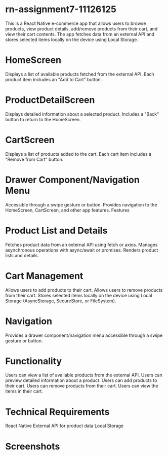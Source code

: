 # rn-assignment7-11126125

This is a React Native e-commerce app that allows users to browse products, view product details, add/remove products from their cart, and view their cart contents. The app fetches data from an external API and stores selected items locally on the device using Local Storage.

# HomeScreen
Displays a list of available products fetched from the external API.
Each product item includes an "Add to Cart" button.

# ProductDetailScreen
Displays detailed information about a selected product.
Includes a "Back" button to return to the HomeScreen.

# CartScreen
Displays a list of products added to the cart.
Each cart item includes a "Remove from Cart" button.

# Drawer Component/Navigation Menu
Accessible through a swipe gesture or button.
Provides navigation to the HomeScreen, CartScreen, and other app features.
Features

# Product List and Details
Fetches product data from an external API using fetch or axios.
Manages asynchronous operations with async/await or promises.
Renders product lists and details.

# Cart Management
Allows users to add products to their cart.
Allows users to remove products from their cart.
Stores selected items locally on the device using Local Storage (AsyncStorage, SecureStore, or FileSystem).

# Navigation
Provides a drawer component/navigation menu accessible through a swipe gesture or button.

# Functionality
Users can view a list of available products from the external API.
Users can preview detailed information about a product.
Users can add products to their cart.
Users can remove products from their cart.
Users can view the items in their cart.

# Technical Requirements
React Native
External API for product data
Local Storage 

# Screenshots
